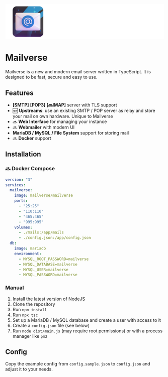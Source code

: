 ![mailverse](logo.png)
# Mailverse

Mailverse is a new and modern email server written in TypeScript. It is designed to be fast, secure and easy to use.

## Features

- **[SMTP]** **[POP3]** **[🔜IMAP]** server with TLS support
- 🆕 **Upstreams**: use an existing SMTP / POP server as relay and store your mail on own hardware.
Unique to Mailverse
- 🔜 **Web Interface** for managing your instance
- 🔜 **Webmailer** with modern UI
- **MariaDB / MySQL / File System** support for storing mail
- 🔜 **Docker** support

## Installation

### 🔜 Docker Compose

```yml
version: "3"
services:
  mailverse:
    image: mailverse/mailverse
    ports:
      - "25:25"
      - "110:110"
      - "465:465"
      - "995:995"
    volumes:
      - ./mails:/app/mails
      - ./config.json:/app/config.json
  db:
    image: mariadb
    environment:
      - MYSQL_ROOT_PASSWORD=mailverse
      - MYSQL_DATABASE=mailverse
      - MYSQL_USER=mailverse
      - MYSQL_PASSWORD=mailverse
```

### Manual

1. Install the latest version of NodeJS
2. Clone the repository
3. Run `npm install`
4. Run `npx tsc`
5. Set up a MariaDB / MySQL database and create a user with access to it
6. Create a `config.json` file (see below)
7. Run `node dist/main.js` (may require root permissions) or with a process manager like `pm2`

## Config

Copy the example config from `config.sample.json` to `config.json` and adjust it to your needs.
